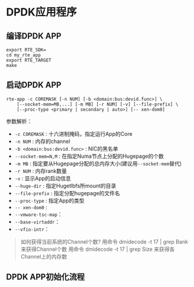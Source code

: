 # DPDK应用程序

## 编译DPDK APP

```
export RTE_SDK=
cd my_rte_app
export RTE_TARGET
make

```

## 启动DPDK APP

```
rte-app -c COREMASK [-n NUM] [-b <domain:bus:devid.func>] \
	[--socket-mem=MB,...] [-m MB] [-r NUM] [-v] [--file-prefix] \
	[--proc-type <primary | secondary | auto>] [-- xen-dom0]

```
参数解析：
+ `-c COREMASK` : 十六进制掩码，指定运行App的Core
+ `-n NUM` : 内存的channel
+ `-b <domain:bus:devid.func>` : NIC的黑名单
+ `--socket-mem=N,M` : 在指定Numa节点上分配的Hugepage的个数
+ `-m MB` : 指定要从Hugepage分配的总内存大小(建议用`--socket-mem`替代)
+ `-r NUM` : 内存rank数量
+ `-v` : 显示App的启动信息
+ `--huge-dir` : 指定Hugetlbfs所mount的目录
+ `--file-prefix` : 指定分配hugepage的文件名
+ `--proc-type` : 指定App的类型
+ `-- xen-dom0` :
+ `--vmware-tsc-map`：
+ `--base-virtaddr`：
+ `--vfio-intr`：

> 如何获得当前系统的Channel个数?
> 用命令 dmidecode -t 17 | grep Bank 来获得Channel个数
> 用命令 dmidecode -t 17 | grep Size 来获得各Channel上的内存数

## DPDK APP初始化流程

